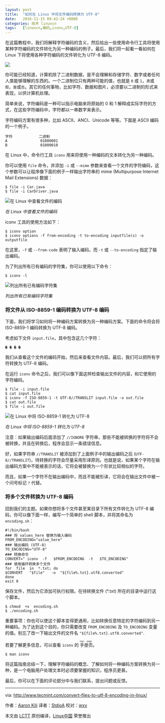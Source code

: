 ```yaml
---
layout: post
title:	"如何在 Linux 中将文件编码转换为 UTF-8"
date:	2016-11-15 09:42:24 +0800 
categories:	技术 linuxcn 
tags:	[linuxcn,编码,iconv,UTF-8]
---
```



在这篇教程中，我们将解释字符编码的含义，然后给出一些使用命令行工具将使用某种字符编码的文件转化为另一种编码的例子。最后，我们将一起看一看如何在 Linux 下将使用各种字符编码的文件转化为 UTF-8 编码。


![](/Asserts/Images//attachment/album/201611/15/094212ozmfxgxmewtcz6at.png)


你可能已经知道，计算机除了二进制数据，是不会理解和存储字符、数字或者任何人类能够理解的东西的。一个二进制位只有两种可能的值，也就是 `0` 或 `1`，`真`或`假`，`是`或`否`。其它的任何事物，比如字符、数据和图片，必须要以二进制的形式来表现，以供计算机处理。


简单来说，字符编码是一种可以指示电脑来将原始的 0 和 1 解释成实际字符的方式，在这些字符编码中，字符都以一串数字来表示。


字符编码方案有很多种，比如 ASCII、ANCI、Unicode 等等。下面是 ASCII 编码的一个例子。



```
字符            二进制
A               01000001
B               01000010

```

在 Linux 中，命令行工具 `iconv` 用来将使用一种编码的文本转化为另一种编码。


你可以使用 `file` 命令，并添加 `-i` 或 `--mime` 参数来查看一个文件的字符编码，这个参数可以让程序像下面的例子一样输出字符串的 mime (Multipurpose Internet Mail Extensions) 数据：



```
$ file -i Car.java
$ file -i CarDriver.java

```

![在 Linux 中查看文件的编码](/Asserts/Images//attachment/album/201611/15/094225gn0z3fttp33bpzbc.png)


*在 Linux 中查看文件的编码*


iconv 工具的使用方法如下：



```
$ iconv option
$ iconv options -f from-encoding -t to-encoding inputfile(s) -o outputfile 

```

在这里，`-f` 或 `--from-code` 表明了输入编码，而 `-t` 或 `--to-encoding` 指定了输出编码。


为了列出所有已有编码的字符集，你可以使用以下命令：



```
$ iconv -l 

```

![列出所有已有编码字符集](/Asserts/Images//attachment/album/201611/15/094226dmn4vabfnovl9z54.png)


*列出所有已有编码字符集*


### 将文件从 ISO-8859-1 编码转换为 UTF-8 编码


下面，我们将学习如何将一种编码方案转换为另一种编码方案。下面的命令将会将 ISO-8859-1 编码转换为 UTF-8 编码。


考虑如下文件 `input.file`，其中包含这几个字符：



```
� � � �

```

我们从查看这个文件的编码开始，然后来查看文件内容。最后，我们可以把所有字符转换为 UTF-8 编码。


在运行 `iconv` 命令之后，我们可以像下面这样检查输出文件的内容，和它使用的字符编码。



```
$ file -i input.file
$ cat input.file 
$ iconv -f ISO-8859-1 -t UTF-8//TRANSLIT input.file -o out.file
$ cat out.file 
$ file -i out.file 

```

![在 Linux 中将 ISO-8859-1 转化为 UTF-8](/Asserts/Images//attachment/album/201611/15/094226nzsi0ozr14dgc2oo.png)


*在 Linux 中将 ISO-8859-1 转化为 UTF-8*


注意：如果输出编码后面添加了 `//IGNORE` 字符串，那些不能被转换的字符将不会被转换，并且在转换后，程序会显示一条错误信息。


好，如果字符串 `//TRANSLIT` 被添加到了上面例子中的输出编码之后 (`UTF-8//TRANSLIT`)，待转换的字符会尽量采用形译原则。也就是说，如果某个字符在输出编码方案中不能被表示的话，它将会被替换为一个形状比较相似的字符。


而且，如果一个字符不在输出编码中，而且不能被形译，它将会在输出文件中被一个问号标记 `?` 代替。


### 将多个文件转换为 UTF-8 编码


回到我们的主题。如果你想将多个文件甚至某目录下所有文件转化为 UTF-8 编码，你可以像下面一样，编写一个简单的 shell 脚本，并将其命名为 `encoding.sh`：



```
#!/bin/bash
### 将 values_here 替换为输入编码
FROM_ENCODING="value_here"
### 输出编码 (UTF-8)
TO_ENCODING="UTF-8"
### 转换命令
CONVERT=" iconv  -f   $FROM_ENCODING  -t   $TO_ENCODING"
### 使用循环转换多个文件
for  file  in  *.txt; do
$CONVERT   "$file"   -o  "${file%.txt}.utf8.converted"
done
exit 0

```

保存文件，然后为它添加可执行权限。在待转换文件 (\*.txt) 所在的目录中运行这个脚本。



```
$ chmod  +x  encoding.sh
$ ./encoding.sh

```

重要事项：你也可以使这个脚本变得更通用，比如转换任意特定的字符编码到另一种编码。为了达到这个目的，你只需要改变 `FROM_ENCODING` 及 `TO_ENCODING` 变量的值。别忘了改一下输出文件的文件名 `"${file%.txt}.utf8.converted"`.


若要了解更多信息，可以查看 `iconv` 的<ruby> 手册页 <rp>  （ </rp> <rt>  man page </rt> <rp>  ） </rp></ruby>。



```
$ man iconv

```

将这篇指南总结一下，理解字符编码的概念、了解如何将一种编码方案转换为另一种，是一个电脑用户处理文本时必须要掌握的知识，程序员更甚。


最后，你可以在下面的评论部分中与我们联系，提出问题或反馈。




---


via: <http://www.tecmint.com/convert-files-to-utf-8-encoding-in-linux/>


作者：[Aaron Kili](http://www.tecmint.com/author/aaronkili/) 译者：[StdioA](https://github.com/StdioA) 校对：[wxy](https://github.com/wxy)


本文由 [LCTT](https://github.com/LCTT/TranslateProject) 原创编译，[Linux中国](https://linux.cn/) 荣誉推出
